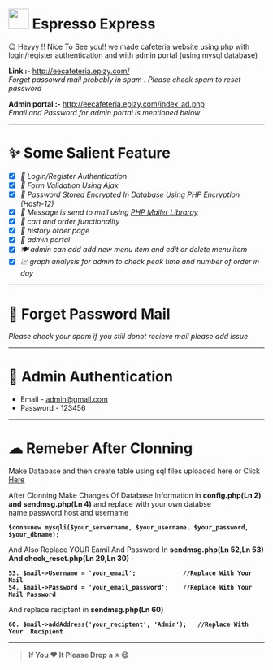 # <img src="https://emojis.slackmojis.com/emojis/images/1616212945/22482/coffee_cup.gif?1616212945" width=40px/>&nbsp;Espresso Express

😉 Heyyy !! Nice To See you!! we made cafeteria website using php with login/register authentication and with admin portal (using mysql database)

<b>Link :-</b> <a href="http://eecafeteria.epizy.com/">http://eecafeteria.epizy.com/</a>
<br><i>Forget passowrd mail probably in spam . Please check spam to reset password</i>

<b>Admin portal :-</b> <a href="http://eecafeteria.epizy.com/index_ad.php">http://eecafeteria.epizy.com/index_ad.php</a>
<br><i>Email and Password for admin portal is mentioned below</i>

---


# ✨ Some Salient Feature

- [x] <i>🔐 Login/Register Authentication</i> 
- [x] <i>🐇 Form Validation Using Ajax</i> 
- [x] <i>🔑 Password Stored Encrypted In Database Using PHP Encryption (Hash-12)</i> 
- [x] <i>📧 Message is send to mail using <a href="https://github.com/PHPMailer/PHPMailer">PHP Mailer Libraray</a></i> 
- [X] <i>🛒 cart and order functionality</i>
- [X] <i>🧾 history order page</i>
- [X] <i>🎫 admin portal</i> 
- [X] <i>🍽 admin can add add new menu item and edit or delete menu item </i>
- [X] <i>📈 graph analysis for admin to check peak time and number of order in day</i>

---

# 🔑 Forget Password Mail

<i>Please check your spam if you still donot recieve mail please add issue </i>

---

# 🔐 Admin Authentication

* Email - admin@gmail.com
* Password - 123456

---

# ☁ Remeber After Clonning

Make Database and then create table using sql files uploaded here or Click <a href='https://github.com/YashikGarg/Espresso-Express/tree/main/database'>Here</a>

After Clonning Make Changes Of Database Information  in <b> config.php(Ln 2) and sendmsg.php(Ln 4)</b> and replace with your own databse name,password,host and username

<b>
  
```
$conn=new mysqli($your_servername, $your_username, $your_password, $your_dbname);
```
 </b>

And Also Replace YOUR Eamil And Password In <b>sendmsg.php(Ln 52,Ln 53) And  check_reset.php(Ln 29,Ln 30) - 
```
53. $mail->Username = 'your_email';             //Replace With Your Mail
54. $mail->Password = 'your_email_password';    //Replace With Your Mail Password 
```
 </b> 

And replace reciptent in  <b>sendmsg.php(Ln 60)

```
60. $mail->addAddress('your_reciptent', 'Admin');   //Replace With Your  Recipient
```
___
> If You ♥ It Please Drop a ⭐ 😉
